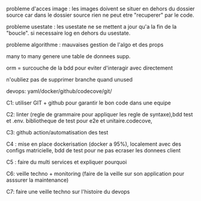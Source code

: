 probleme d'acces image : les images doivent se situer en dehors du dossier source car dans le dossier source rien ne peut etre "recuperer" par le code.

probleme usestate : les usestate ne se mettent a jour qu'a la fin de la "boucle". si necessaire log en dehors du usestate.

probleme algorithme : mauvaises gestion de l'algo et des props

many to many genere une table de donnees supp.

orm = surcouche de la bdd pour eviter d'interagir avec directement 

n'oubliez pas de supprimer branche quand unused

devops: yaml/docker/github/codecove/git/

C1: utiliser GIT + github pour garantir le bon code dans une equipe

C2: linter (regle de grammaire pour appliquer les regle de syntaxe),bdd test et .env. bibliotheque de test pour e2e et unitaire.codecove,

C3: github action/automatisation des test

C4 : mise en place dockerisation (docker a 95%), localement avec des configs matricielle, bdd de test pour ne pas ecraser les donnees client

C5 : faire du multi services et expliquer pourquoi

C6: veille techno + monitoring (faire de la veille sur son application pour asssurer la maintenance)

C7: faire une veille techno sur l'histoire du devops